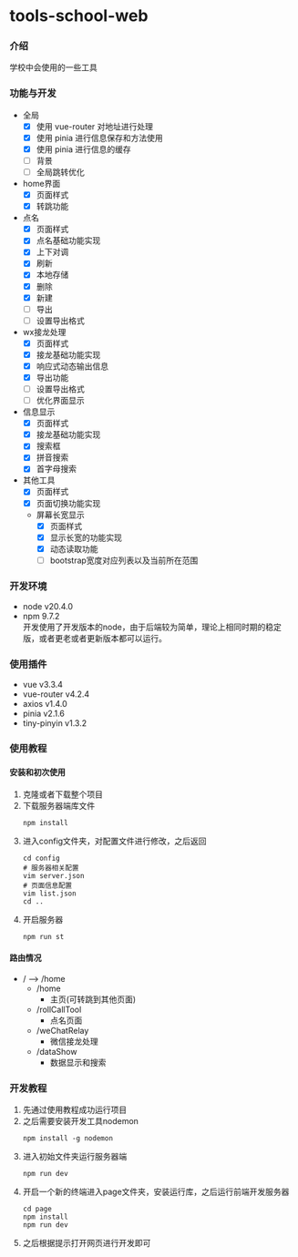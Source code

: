 # tools-school-web

### 介绍
学校中会使用的一些工具

### 功能与开发
- 全局
  - [x] 使用 vue-router 对地址进行处理
  - [x] 使用 pinia 进行信息保存和方法使用
  - [x] 使用 pinia 进行信息的缓存
  - [ ] 背景
  - [ ] 全局跳转优化
- home界面
  - [x] 页面样式
  - [x] 转跳功能
- 点名
  - [x] 页面样式
  - [x] 点名基础功能实现
  - [x] 上下对调
  - [x] 刷新
  - [x] 本地存储
  - [x] 删除
  - [x] 新建
  - [ ] 导出
  - [ ] 设置导出格式
- wx接龙处理
  - [x] 页面样式
  - [x] 接龙基础功能实现
  - [x] 响应式动态输出信息
  - [x] 导出功能
  - [ ] 设置导出格式
  - [ ] 优化界面显示
- 信息显示
  - [x] 页面样式
  - [x] 接龙基础功能实现
  - [x] 搜索框
  - [x] 拼音搜索
  - [x] 首字母搜索
- 其他工具
  - [x] 页面样式
  - [x] 页面切换功能实现
  - 屏幕长宽显示
    - [x] 页面样式
    - [x] 显示长宽的功能实现
    - [x] 动态读取功能
    - [ ] bootstrap宽度对应列表以及当前所在范围

### 开发环境
- node v20.4.0  
- npm 9.7.2  
开发使用了开发版本的node，由于后端较为简单，理论上相同时期的稳定版，或者更老或者更新版本都可以运行。

### 使用插件
- vue v3.3.4
- vue-router v4.2.4
- axios v1.4.0
- pinia v2.1.6
- tiny-pinyin v1.3.2

### 使用教程
#### 安装和初次使用
1.  克隆或者下载整个项目
2.  下载服务器端库文件
    ```shell
    npm install
    ```
3. 进入config文件夹，对配置文件进行修改，之后返回
    ```shell
    cd config
    # 服务器相关配置
    vim server.json
    # 页面信息配置
    vim list.json
    cd ..
    ```
4. 开启服务器
    ```shell
    npm run st
    ```

#### 路由情况
- / --> /home  
  - /home
    - 主页(可转跳到其他页面)  
  - /rollCallTool
    - 点名页面
  - /weChatRelay
    - 微信接龙处理
  - /dataShow
    - 数据显示和搜索

### 开发教程
1. 先通过使用教程成功运行项目
2. 之后需要安装开发工具nodemon
    ```shell
    npm install -g nodemon
    ```
3. 进入初始文件夹运行服务器端
    ```shell
    npm run dev
    ```
4. 开启一个新的终端进入page文件夹，安装运行库，之后运行前端开发服务器
    ```shell
    cd page
    npm install
    npm run dev
    ```
5. 之后根据提示打开网页进行开发即可